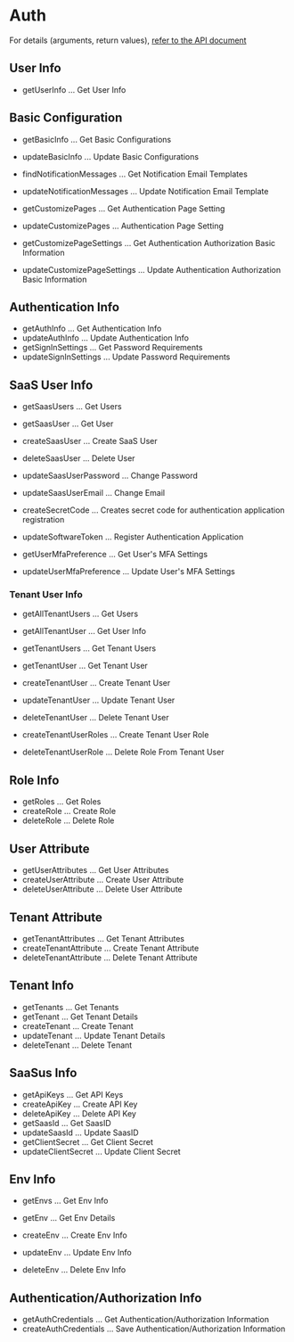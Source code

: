 # Auth

For details (arguments, return values), [refer to the API document](https://docs.saasus.io/reference/getuserinfo)

## User Info

- getUserInfo ... Get User Info

## Basic Configuration

- getBasicInfo ... Get Basic Configurations
- updateBasicInfo ... Update Basic Configurations

- findNotificationMessages ... Get Notification Email Templates
- updateNotificationMessages ... Update Notification Email Template

- getCustomizePages ... Get Authentication Page Setting
- updateCustomizePages ... Authentication Page Setting

- getCustomizePageSettings ... Get Authentication Authorization Basic Information
- updateCustomizePageSettings ... Update Authentication Authorization Basic Information

## Authentication Info

- getAuthInfo ... Get Authentication Info
- updateAuthInfo ... Update Authentication Info
- getSignInSettings ... Get Password Requirements
- updateSignInSettings ... Update Password Requirements

## SaaS User Info

- getSaasUsers ... Get Users

- getSaasUser ... Get User
- createSaasUser ... Create SaaS User
- deleteSaasUser ... Delete User

- updateSaasUserPassword ... Change Password

- updateSaasUserEmail ... Change Email

- createSecretCode ... Creates secret code for authentication application registration
- updateSoftwareToken ... Register Authentication Application

- getUserMfaPreference ... Get User's MFA Settings
- updateUserMfaPreference ... Update User's MFA Settings

### Tenant User Info

- getAllTenantUsers ... Get Users
- getAllTenantUser ... Get User Info

- getTenantUsers ... Get Tenant Users

- getTenantUser ... Get Tenant User
- createTenantUser ... Create Tenant User

- updateTenantUser ... Update Tenant User
- deleteTenantUser ... Delete Tenant User

- createTenantUserRoles ... Create Tenant User Role
- deleteTenantUserRole ... Delete Role From Tenant User

## Role Info

- getRoles ... Get Roles
- createRole ... Create Role
- deleteRole ... Delete Role

## User Attribute

- getUserAttributes ... Get User Attributes
- createUserAttribute ... Create User Attribute
- deleteUserAttribute ... Delete User Attribute

## Tenant Attribute

- getTenantAttributes ... Get Tenant Attributes
- createTenantAttribute ... Create Tenant Attribute
- deleteTenantAttribute ... Delete Tenant Attribute

## Tenant Info

- getTenants ... Get Tenants
- getTenant ... Get Tenant Details
- createTenant ... Create Tenant
- updateTenant ... Update Tenant Details
- deleteTenant ... Delete Tenant

## SaaSus Info

- getApiKeys ... Get API Keys
- createApiKey ... Create API Key
- deleteApiKey ... Delete API Key
- getSaasId ... Get SaasID
- updateSaasId ... Update SaasID
- getClientSecret ... Get Client Secret
- updateClientSecret ... Update Client Secret

## Env Info

- getEnvs ... Get Env Info

- getEnv ... Get Env Details
- createEnv ... Create Env Info
- updateEnv ... Update Env Info
- deleteEnv ... Delete Env Info

## Authentication/Authorization Info

- getAuthCredentials ... Get Authentication/Authorization Information
- createAuthCredentials ... Save Authentication/Authorization Information

